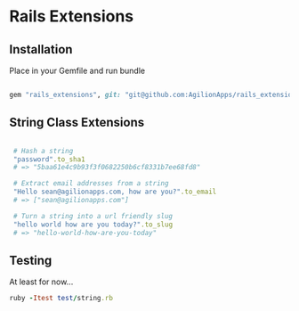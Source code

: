 # Rails Extensions

## Installation

Place in your Gemfile and run bundle

``` ruby

gem "rails_extensions", git: "git@github.com:AgilionApps/rails_extensions.git"

```

## String Class Extensions

``` ruby

 # Hash a string
 "password".to_sha1
 # => "5baa61e4c9b93f3f0682250b6cf8331b7ee68fd8"

 # Extract email addresses from a string
 "Hello sean@agilionapps.com, how are you?".to_email
 # => ["sean@agilionapps.com"]

 # Turn a string into a url friendly slug
 "hello world how are you today?".to_slug
 # => "hello-world-how-are-you-today"

```

## Testing

At least for now...

``` ruby
ruby -Itest test/string.rb
```
